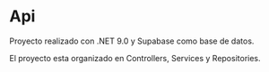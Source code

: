 # Api

Proyecto realizado con .NET 9.0 y Supabase como base de datos.

El proyecto esta organizado en Controllers, Services y Repositories.
